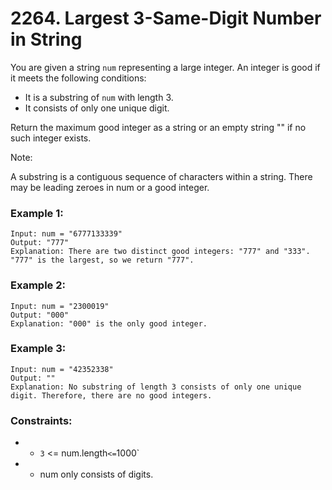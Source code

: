 # 2264. Largest 3-Same-Digit Number in String

You are given a string `num` representing a large integer. An integer is good if it meets the following conditions:

- It is a substring of `num` with length 3.
- It consists of only one unique digit.

Return the maximum good integer as a string or an empty string "" if no such integer exists.

Note:

A substring is a contiguous sequence of characters within a string.
There may be leading zeroes in num or a good integer.

### Example 1:

```
Input: num = "6777133339"
Output: "777"
Explanation: There are two distinct good integers: "777" and "333".
"777" is the largest, so we return "777".
```

### Example 2:

```
Input: num = "2300019"
Output: "000"
Explanation: "000" is the only good integer.
```

### Example 3:

```
Input: num = "42352338"
Output: ""
Explanation: No substring of length 3 consists of only one unique digit. Therefore, there are no good integers.
```

### Constraints:

- - `3` <= num.length` <= `1000`
- - num only consists of digits.
